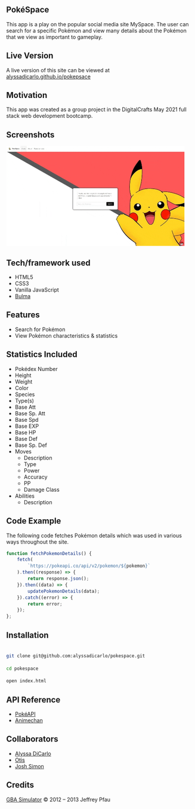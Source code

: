 ## PokéSpace
This app is a play on the popular social media site MySpace. The user can search for a specific Pokémon and view many details about the Pokémon that we view as important to gameplay.

## Live Version
A live version of this site can be viewed at [alyssadicarlo.github.io/pokepsace](https://alyssadicarlo.github.io/pokespace/)

## Motivation
This app was created as a group project in the DigitalCrafts May 2021 full stack web development bootcamp.

## Screenshots
<img src="./images/readmegif.gif">

## Tech/framework used
- HTML5
- CSS3
- Vanilla JavaScript
- [Bulma](https://bulma.io/)

## Features
- Search for Pokémon
- View Pokémon characteristics & statistics

## Statistics Included
- Pokédex Number
- Height
- Weight
- Color
- Species
- Type(s)
- Base Att
- Base Sp. Att
- Base Spd
- Base EXP
- Base HP
- Base Def
- Base Sp. Def
- Moves
    - Description
    - Type
    - Power
    - Accuracy
    - PP
    - Damage Class
- Abilities
    - Description

## Code Example

The following code fetches Pokémon details which was used in various ways throughout the site.

```Javascript
function fetchPokemonDetails() {
    fetch(
        `https://pokeapi.co/api/v2/pokemon/${pokemon}`
    ).then((response) => {
        return response.json();
    }).then((data) => {
        updatePokemonDetails(data);
    }).catch((error) => {
        return error;
    });
};

```

## Installation

```Bash

git clone git@github.com:alyssadicarlo/pokespace.git

cd pokespace

open index.html

```

## API Reference

- [PokéAPI](https://pokeapi.co/)
- [Animechan](https://animechan.vercel.app/)

## Collaborators

- [Alyssa DiCarlo](https://github.com/alyssadicarlo)
- [Otis](https://github.com/gtfotis)
- [Josh Simon](https://github.com/joshsimon-bit)


## Credits

[GBA Simulator](https://github.com/endrift/gbajs/)
© 2012 – 2013 Jeffrey Pfau
